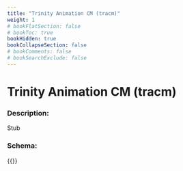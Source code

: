 ```yaml
---
title: "Trinity Animation CM (tracm)"
weight: 1
# bookFlatSection: false
# bookToc: true
bookHidden: true
bookCollapseSection: false
# bookComments: false
# bookSearchExclude: false
---
```

# Trinity Animation CM (tracm)

### Description:

Stub

### Schema:

{{<github repo="pkZukan/PokeDocs" file="/SV/Flatbuffers/animation/tracm.fbs" lang="ts">}}